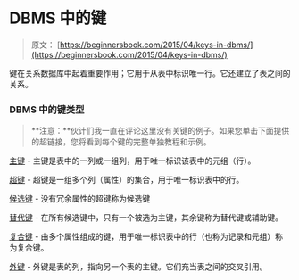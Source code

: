 # DBMS 中的键

> 原文： [https://beginnersbook.com/2015/04/keys-in-dbms/](https://beginnersbook.com/2015/04/keys-in-dbms/)

键在关系数据库中起着重要作用；它用于从表中标识唯一行。它还建立了表之间的关系。

### DBMS 中的键类型

> **注意：**伙计们我一直在评论这里没有关键的例子。如果您单击下面提供的超链接，您将看到每个键的完整单独教程和示例。

[主键](https://beginnersbook.com/2015/04/primary-key-in-dbms/) - 主键是表中的一列或一组列，用于唯一标识该表中的元组（行）。

[超键](https://beginnersbook.com/2015/04/super-key-in-dbms/) - 超键是一组多个列（属性）的集合，用于唯一标识表中的行。

[候选键](https://beginnersbook.com/2015/04/candidate-key-in-dbms/) - 没有冗余属性的超键称为候选键

[替代键](https://beginnersbook.com/2015/04/alternate-key-in-dbms/) - 在所有候选键中，只有一个被选为主键，其余键称为替代键或辅助键。

[复合键](https://beginnersbook.com/2015/04/composite-key-in-dbms/) - 由多个属性组成的键，用于唯一标识表中的行（也称为记录和元组）称为复合键。

[外键](https://beginnersbook.com/2015/04/foreign-key-in-dbms/) - 外键是表的列，指向另一个表的主键。它们充当表之间的交叉引用。